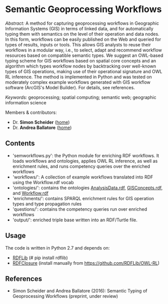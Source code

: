 Semantic Geoprocessing Workflows
=============================================
*Abstract:* A method for capturing geoprocessing workflows in Geographic Information Systems (GIS) in terms of linked data, and for automatically typing them with semantics on the level of their operation and data nodes. In this form, workflows can be easily published on the Web and queried for types of results, inputs or tools. This allows GIS analysts to reuse their workflows in a modular way, i.e., to select, adapt and recommend workflow resources based on compatible semantic types. We suggest an OWL-based typing scheme for GIS workflows based on spatial core concepts and an algorithm which types workflow nodes by backtracking over well-known types of GIS operations, making use of their operational signature and OWL RL inference. The method is implemented in Python and was tested on moderately complex example workflows generated with GIS workflow software (ArcGIS's Model Builder).
For details, see references.

*Keywords:* geoprocessing; spatial computing; semantic web; geographic information science

Members & contributors:
* Dr. **Simon Scheider** ([home](http://geographicknowledge.de))
* Dr. **Andrea Ballatore** ([home](http://sites.google.com/site/andreaballatore))


Contents
----------------------
- 'semworkflows.py': the Python module for enriching RDF workflows. It loads workflows and ontologies, applies OWL RL inference, as well as enrichment rules, and runs competency queries over the enriched workflows
- 'workflows/': A collection of example workflows translated into RDF using the Workflow.rdf vocab
- 'ontologies/': contains the ontologies [AnalysisData.rdf](http://geographicknowledge.de/vocab/AnalysisData.rdf), [GISConcepts.rdf](http://geographicknowledge.de/vocab/GISConcepts.rdf), and [Workflow.rdf](http://geographicknowledge.de/vocab/Workflow.rdf)
- 'enrichments/': contains SPARQL enrichment rules for GIS operation types and type propagation rules
- 'questions/': contains the competency queries run over enriched workflows
- 'output/': enriched triple base written into an RDF/Turtle file.

Usage
----------------------
The code is written in Python 2.7 and depends on:
* [RDFLib](https://github.com/RDFLib/rdflib) (# pip install rdflib)
* [RDFClosure](https://github.com/RDFLib/OWL-RL) (install manually from https://github.com/RDFLib/OWL-RL)

References
----------
- Simon Scheider and Andrea Ballatore (2016): Semantic Typing of Geoprocessing Workflows (preprint, under review)
